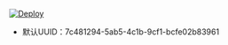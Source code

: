 

[![Deploy](https://www.herokucdn.com/deploy/button.png)](https://dashboard.heroku.com/new?template=https://github.com/hgjry3/3000) 


* 默认UUID：7c481294-5ab5-4c1b-9cf1-bcfe02b83961


